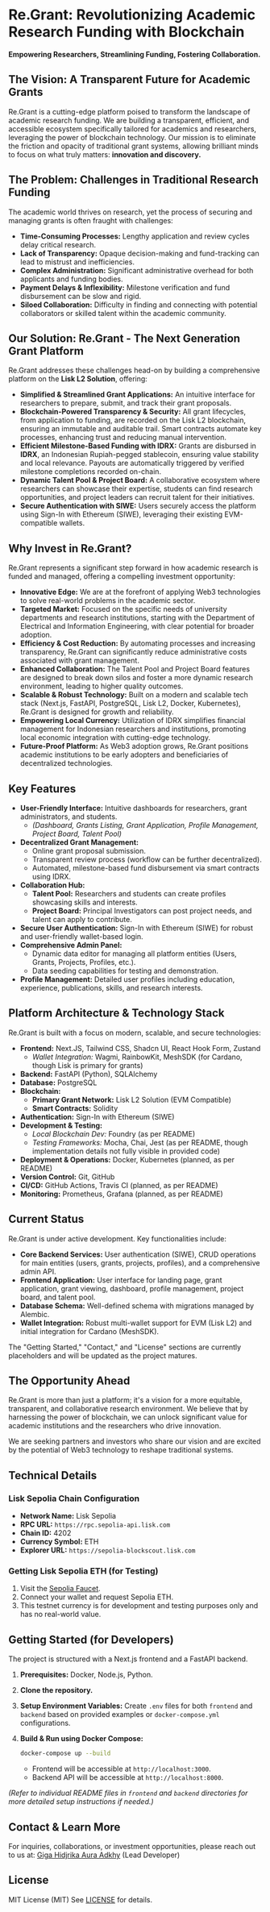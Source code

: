 # Re.Grant: Revolutionizing Academic Research Funding with Blockchain

**Empowering Researchers, Streamlining Funding, Fostering Collaboration.**

## The Vision: A Transparent Future for Academic Grants

Re.Grant is a cutting-edge platform poised to transform the landscape of academic research funding. We are building a transparent, efficient, and accessible ecosystem specifically tailored for academics and researchers, leveraging the power of blockchain technology. Our mission is to eliminate the friction and opacity of traditional grant systems, allowing brilliant minds to focus on what truly matters: **innovation and discovery.**

## The Problem: Challenges in Traditional Research Funding

The academic world thrives on research, yet the process of securing and managing grants is often fraught with challenges:

* **Time-Consuming Processes:** Lengthy application and review cycles delay critical research.
* **Lack of Transparency:** Opaque decision-making and fund-tracking can lead to mistrust and inefficiencies.
* **Complex Administration:** Significant administrative overhead for both applicants and funding bodies.
* **Payment Delays & Inflexibility:** Milestone verification and fund disbursement can be slow and rigid.
* **Siloed Collaboration:** Difficulty in finding and connecting with potential collaborators or skilled talent within the academic community.

## Our Solution: Re.Grant - The Next Generation Grant Platform

Re.Grant addresses these challenges head-on by building a comprehensive platform on the **Lisk L2 Solution**, offering:

* **Simplified & Streamlined Grant Applications:** An intuitive interface for researchers to prepare, submit, and track their grant proposals.
* **Blockchain-Powered Transparency & Security:** All grant lifecycles, from application to funding, are recorded on the Lisk L2 blockchain, ensuring an immutable and auditable trail. Smart contracts automate key processes, enhancing trust and reducing manual intervention.
* **Efficient Milestone-Based Funding with IDRX:** Grants are disbursed in **IDRX**, an Indonesian Rupiah-pegged stablecoin, ensuring value stability and local relevance. Payouts are automatically triggered by verified milestone completions recorded on-chain.
* **Dynamic Talent Pool & Project Board:** A collaborative ecosystem where researchers can showcase their expertise, students can find research opportunities, and project leaders can recruit talent for their initiatives.
* **Secure Authentication with SIWE:** Users securely access the platform using Sign-In with Ethereum (SIWE), leveraging their existing EVM-compatible wallets.

## Why Invest in Re.Grant?

Re.Grant represents a significant step forward in how academic research is funded and managed, offering a compelling investment opportunity:

* **Innovative Edge:** We are at the forefront of applying Web3 technologies to solve real-world problems in the academic sector.
* **Targeted Market:** Focused on the specific needs of university departments and research institutions, starting with the Department of Electrical and Information Engineering, with clear potential for broader adoption.
* **Efficiency & Cost Reduction:** By automating processes and increasing transparency, Re.Grant can significantly reduce administrative costs associated with grant management.
* **Enhanced Collaboration:** The Talent Pool and Project Board features are designed to break down silos and foster a more dynamic research environment, leading to higher quality outcomes.
* **Scalable & Robust Technology:** Built on a modern and scalable tech stack (Next.js, FastAPI, PostgreSQL, Lisk L2, Docker, Kubernetes), Re.Grant is designed for growth and reliability.
* **Empowering Local Currency:** Utilization of IDRX simplifies financial management for Indonesian researchers and institutions, promoting local economic integration with cutting-edge technology.
* **Future-Proof Platform:** As Web3 adoption grows, Re.Grant positions academic institutions to be early adopters and beneficiaries of decentralized technologies.

## Key Features

* **User-Friendly Interface:** Intuitive dashboards for researchers, grant administrators, and students.
  * *(Dashboard, Grants Listing, Grant Application, Profile Management, Project Board, Talent Pool)*
* **Decentralized Grant Management:**
  * Online grant proposal submission.
  * Transparent review process (workflow can be further decentralized).
  * Automated, milestone-based fund disbursement via smart contracts using IDRX.
* **Collaboration Hub:**
  * **Talent Pool:** Researchers and students can create profiles showcasing skills and interests.
  * **Project Board:** Principal Investigators can post project needs, and talent can apply to contribute.
* **Secure User Authentication:** Sign-In with Ethereum (SIWE) for robust and user-friendly wallet-based login.
* **Comprehensive Admin Panel:**
  * Dynamic data editor for managing all platform entities (Users, Grants, Projects, Profiles, etc.).
  * Data seeding capabilities for testing and demonstration.
* **Profile Management:** Detailed user profiles including education, experience, publications, skills, and research interests.

## Platform Architecture & Technology Stack

Re.Grant is built with a focus on modern, scalable, and secure technologies:

* **Frontend:** Next.JS, Tailwind CSS, Shadcn UI, React Hook Form, Zustand
  * *Wallet Integration:* Wagmi, RainbowKit, MeshSDK (for Cardano, though Lisk is primary for grants)
* **Backend:** FastAPI (Python), SQLAlchemy
* **Database:** PostgreSQL
* **Blockchain:**
  * **Primary Grant Network:** Lisk L2 Solution (EVM Compatible)
  * **Smart Contracts:** Solidity
* **Authentication:** Sign-In with Ethereum (SIWE)
* **Development & Testing:**
  * *Local Blockchain Dev:* Foundry (as per README)
  * *Testing Frameworks:* Mocha, Chai, Jest (as per README, though implementation details not fully visible in provided code)
* **Deployment & Operations:** Docker, Kubernetes (planned, as per README)
* **Version Control:** Git, GitHub
* **CI/CD:** GitHub Actions, Travis CI (planned, as per README)
* **Monitoring:** Prometheus, Grafana (planned, as per README)

## Current Status

Re.Grant is under active development. Key functionalities include:

* **Core Backend Services:** User authentication (SIWE), CRUD operations for main entities (users, grants, projects, profiles), and a comprehensive admin API.
* **Frontend Application:** User interface for landing page, grant application, grant viewing, dashboard, profile management, project board, and talent pool.
* **Database Schema:** Well-defined schema with migrations managed by Alembic.
* **Wallet Integration:** Robust multi-wallet support for EVM (Lisk L2) and initial integration for Cardano (MeshSDK).

The "Getting Started," "Contact," and "License" sections are currently placeholders and will be updated as the project matures.

## The Opportunity Ahead

Re.Grant is more than just a platform; it's a vision for a more equitable, transparent, and collaborative research environment. We believe that by harnessing the power of blockchain, we can unlock significant value for academic institutions and the researchers who drive innovation.

We are seeking partners and investors who share our vision and are excited by the potential of Web3 technology to reshape traditional systems.

## Technical Details

### Lisk Sepolia Chain Configuration

* **Network Name:** Lisk Sepolia
* **RPC URL:** `https://rpc.sepolia-api.lisk.com`
* **Chain ID:** 4202
* **Currency Symbol:** ETH
* **Explorer URL:** `https://sepolia-blockscout.lisk.com`

### Getting Lisk Sepolia ETH (for Testing)

1. Visit the [Sepolia Faucet](https://sepolia-faucet.com).
2. Connect your wallet and request Sepolia ETH.
3. This testnet currency is for development and testing purposes only and has no real-world value.

## Getting Started (for Developers)

The project is structured with a Next.js frontend and a FastAPI backend.

1. **Prerequisites:** Docker, Node.js, Python.
2. **Clone the repository.**
3. **Setup Environment Variables:** Create `.env` files for both `frontend` and `backend` based on provided examples or `docker-compose.yml` configurations.
4. **Build & Run using Docker Compose:**

    ```bash
    docker-compose up --build
    ```

    * Frontend will be accessible at `http://localhost:3000`.
    * Backend API will be accessible at `http://localhost:8000`.

*(Refer to individual README files in `frontend` and `backend` directories for more detailed setup instructions if needed.)*

## Contact & Learn More

For inquiries, collaborations, or investment opportunities, please reach out to us at:
[Giga Hidjrika Aura Adkhy](https://linkedin.com/in/gigahidjrikaaa) (Lead Developer)

## License

MIT License (MIT)
See [LICENSE](LICENSE) for details.
